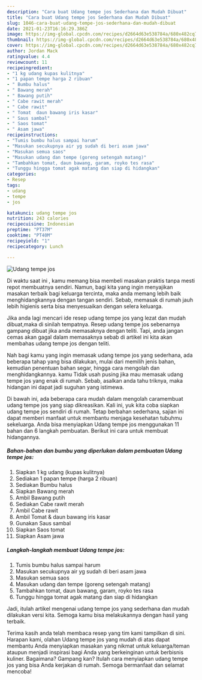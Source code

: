 ```yaml
---
description: "Cara buat Udang tempe jos Sederhana dan Mudah Dibuat"
title: "Cara buat Udang tempe jos Sederhana dan Mudah Dibuat"
slug: 1046-cara-buat-udang-tempe-jos-sederhana-dan-mudah-dibuat
date: 2021-01-23T16:16:29.386Z
image: https://img-global.cpcdn.com/recipes/d2664d63e538784a/680x482cq70/udang-tempe-jos-foto-resep-utama.jpg
thumbnail: https://img-global.cpcdn.com/recipes/d2664d63e538784a/680x482cq70/udang-tempe-jos-foto-resep-utama.jpg
cover: https://img-global.cpcdn.com/recipes/d2664d63e538784a/680x482cq70/udang-tempe-jos-foto-resep-utama.jpg
author: Jordan Mack
ratingvalue: 4.4
reviewcount: 11
recipeingredient:
- "1 kg udang kupas kulitnya"
- "1 papan tempe harga 2 ribuan"
- " Bumbu halus"
- " Bawang merah"
- " Bawang putih"
- " Cabe rawit merah"
- " Cabe rawit"
- " Tomat  daun bawang iris kasar"
- " Saus sambal"
- " Saos tomat"
- " Asam jawa"
recipeinstructions:
- "Tumis bumbu halus sampai harum"
- "Masukan secukupnya air yg sudah di beri asam jawa"
- "Masukan semua saos"
- "Masukan udang dan tempe (goreng setengah matang)"
- "Tambahkan tomat, daun bawang, garam, royko tes rasa"
- "Tunggu hingga tomat agak matang dan siap di hidangkan"
categories:
- Resep
tags:
- udang
- tempe
- jos

katakunci: udang tempe jos 
nutrition: 243 calories
recipecuisine: Indonesian
preptime: "PT37M"
cooktime: "PT40M"
recipeyield: "1"
recipecategory: Lunch

---
```



![Udang tempe jos](https://img-global.cpcdn.com/recipes/d2664d63e538784a/680x482cq70/udang-tempe-jos-foto-resep-utama.jpg)

Di waktu  saat ini , kamu memang bisa membeli masakan praktis tanpa mesti repot membuatnya sendiri. Namun, bagi kita yang ingin menyajikan masakan terbaik bagi keluarga tercinta, maka anda memang lebih baik menghidangkannya dengan tangan sendiri. Sebab, memasak di rumah jauh lebih higienis serta bisa menyesuaikan dengan selera keluarga.

Jika anda lagi mencari ide resep udang tempe jos yang lezat dan mudah dibuat,maka di sinilah tempatnya. Resep udang tempe jos  sebenarnya gampang dibuat jika anda memasaknya dengan teliti. Tapi, anda jangan cemas akan gagal dalam memasaknya 
sebab di artikel ini kita akan membahas udang tempe jos dengan teliti.  



Nah bagi kamu yang ingin memasak udang tempe jos yang sederhana, ada beberapa tahap yang bisa dilakukan, mulai dari memilih jenis bahan, kemudian penentuan bahan segar, hingga cara mengolah dan menghidangkannya. kamu Tidak usah pusing jika mau memasak udang tempe jos yang enak di rumah. Sebab, asalkan anda  tahu triknya, maka hidangan ini dapat jadi suguhan yang istimewa.

Di bawah ini, ada beberapa cara mudah dalam mengolah caramembuat udang tempe jos yang siap dikreasikan. Kali ini, yuk kita coba siapkan udang tempe jos sendiri di rumah. Tetap berbahan sederhana, sajian ini dapat memberi manfaat untuk membantu menjaga kesehatan tubuhmu sekeluarga. Anda bisa menyiapkan Udang tempe jos menggunakan 11 bahan dan 6 langkah pembuatan. Berikut ini cara untuk membuat hidangannya.

<!--inarticleads1-->

##### Bahan-bahan dan bumbu yang diperlukan dalam pembuatan Udang tempe jos:

1. Siapkan 1 kg udang (kupas kulitnya)
1. Sediakan 1 papan tempe (harga 2 ribuan)
1. Sediakan  Bumbu halus
1. Siapkan  Bawang merah
1. Ambil  Bawang putih
1. Sediakan  Cabe rawit merah
1. Ambil  Cabe rawit
1. Ambil  Tomat &amp; daun bawang iris kasar
1. Gunakan  Saus sambal
1. Siapkan  Saos tomat
1. Siapkan  Asam jawa




<!--inarticleads2-->

##### Langkah-langkah membuat Udang tempe jos:

1. Tumis bumbu halus sampai harum
1. Masukan secukupnya air yg sudah di beri asam jawa
1. Masukan semua saos
1. Masukan udang dan tempe (goreng setengah matang)
1. Tambahkan tomat, daun bawang, garam, royko tes rasa
1. Tunggu hingga tomat agak matang dan siap di hidangkan




Jadi, itulah artikel mengenai  udang tempe jos  yang sederhana dan mudah dilakukan versi kita. Semoga kamu bisa melakukannya dengan hasil yang terbaik. 

Terima kasih anda telah membaca resep yang tim kami tampilkan di sini. Harapan kami, olahan  Udang tempe jos yang mudah di atas dapat membantu Anda menyiapkan masakan yang nikmat untuk keluarga/teman ataupun menjadi inspirasi bagi Anda yang berkeinginan untuk berbisnis kuliner. Bagaimana? Gampang kan? Itulah cara menyiapkan udang tempe jos yang bisa Anda kerjakan di rumah. Semoga bermanfaat dan selamat mencoba!

